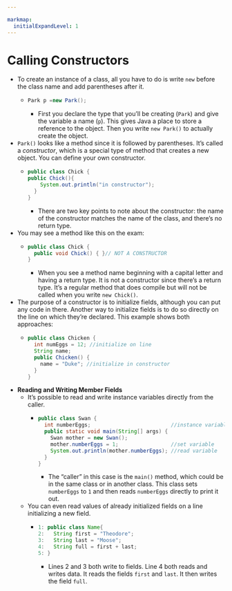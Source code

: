 ```yaml
---

markmap:
  initialExpandLevel: 1
---
```

# **Calling Constructors**
- To create an instance of a class, all you have to do is write `new`
before the class name and add parentheses after it.
    - ```java
      Park p =new Park();
      ```
      - First you declare the type that you’ll be creating (`Park`) and give the
      variable a name (`p`). This gives Java a place to store a reference to
      the object. Then you write `new Park()` to actually create the object.
- `Park()` looks like a method since it is followed by parentheses.
It’s called a _constructor_, which is a special type of method that
creates a new object. You can define your own constructor.
    - ```java
      public class Chick {
      public Chick(){
          System.out.println("in constructor");
        }
      }
      ```
      - There are two key points to note about the constructor: the name
       of the constructor matches the name of the class, and there’s no
        return type. 
- You may see a method like this on the exam:
  - ```java
    public class Chick {
      public void Chick() { }// NOT A CONSTRUCTOR
    }
    ```
    - When you see a method name beginning with a capital letter and
    having a return type. It is not a constructor since there’s a return
    type. It’s a regular method that does compile but will not be called
    when you write `new Chick()`.
- The purpose of a constructor is to initialize fields, although you
can put any code in there. Another way to initialize fields is to
 do so directly on the line on which they’re declared. This example
  shows both approaches:
  - ```java
    public class Chicken {
      int numEggs = 12; //initialize on line
      String name;
      public Chicken() {
        name = "Duke"; //initialize in constructor
      }
    }
    ```
- **Reading and Writing Member Fields**
  - It’s possible to read and write instance variables directly from the
caller.
    - ```java
      public class Swan {
        int numberEggs;                          //instance variable
        public static void main(String[] args) {
          Swan mother = new Swan();
          mother.numberEggs = 1;                 //set variable
          System.out.println(mother.numberEggs); //read variable
        }
      }
      ```
      - The “caller” in this case is the `main()` method, which could be in the
same class or in another class. This class sets `numberEggs` to `1` and
then reads `numberEggs` directly to print it out.
  - You can even read values of already initialized fields on a line
initializing a new field.
    - ```java
      1: public class Name{
      2:   String first = "Theodore";
      3:   String last = "Moose";
      4:   String full = first + last;
      5: }
      ```
      - Lines 2 and 3 both write to fields. Line 4 both reads and writes data. 
      It reads the fields `first` and `last`. It then writes the field `full`.